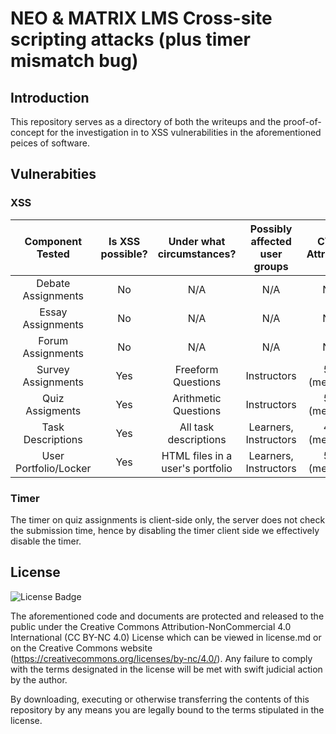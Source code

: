 # NEO & MATRIX LMS Cross-site scripting attacks (plus timer mismatch bug)

## Introduction 

This repository serves as a directory of both the writeups and the proof-of-concept for the investigation in to XSS vulnerabilities in the aforementioned peices of software.

## Vulnerabities
### XSS

|    Component Tested   | Is XSS possible? |     Under what circumstances?    | Possibly affected user groups | CVSS Attributed |
|:---------------------:|:----------------:|:--------------------------------:|:-----------------------------:|:---------------:|
| Debate Assignments    | No               | N/A                              | N/A                           | N/A             |
| Essay Assignments     | No               | N/A                              | N/A                           | N/A             |
| Forum Assignments     | No               | N/A                              | N/A                           | N/A             |
| Survey Assignments    | Yes              | Freeform Questions               | Instructors                   | 5.4 (medium)    |
| Quiz Assigments       | Yes              | Arithmetic Questions             | Instructors                   | 5.4 (medium)    |
| Task Descriptions     | Yes              | All task descriptions            | Learners, Instructors         | 4.8 (medium)    |
| User Portfolio/Locker | Yes              | HTML files in a user's portfolio | Learners, Instructors         | 5.4 (medium)    |

### Timer

The timer on quiz assignments is client-side only, the server does not check the submission time, hence by disabling the timer client side we effectively disable the timer.

## License 

![License Badge](https://mirrors.creativecommons.org/presskit/buttons/80x15/svg/by-nc.svg)

The aforementioned code and documents are protected and released to the public under the Creative Commons Attribution-NonCommercial 4.0 International (CC BY-NC 4.0) License which can be viewed in license.md or on the Creative Commons website (https://creativecommons.org/licenses/by-nc/4.0/). Any failure to comply with the terms designated in the license will be met with swift judicial action by the author.

By downloading, executing or otherwise transferring the contents of this repository by any means you are legally bound to the terms stipulated in the license.
